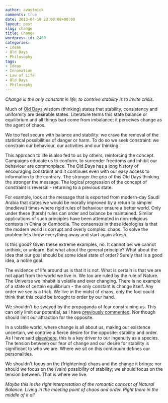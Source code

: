 ```yaml
---
author: avastmick
comments: true
date: 2013-04-19 22:00:08+00:00
layout: post
slug: change
title: Change
wordpress_id: 2400
categories:
- Ideas
- Old Days
- Philosophy
tags:
- Ideas
- Innovation
- Law of Life
- Old Days
- Philosophy
---
```


_Change is the only constant in life; to contrive stability is to invite crisis._

Much of [Old Days](http://avastmick.org/2013/02/21/old-days/) wisdom (thinking) states that stability, consistency and uniformity are desirable states. Literature terms this state balance or equilibrium and all things bad come from imbalance; it perceives change as the agent of chaos.

We too feel secure with balance and stability: we crave the removal of the statistical possibilities of danger or harm. To do so we seek constraint: we constrain our behaviour, our activities and our thinking.

This approach to life is also fed to us by others, reinforcing the concept. Campaigns educate us to conform, to surrender freedoms and inhibit our behaviour are commonplace. The Old Days has a long history of encouraging constraint and it continues even with our easy access to information to the contrary. The stronger the grip of this Old Days thinking the stronger the message. The logical progression of the concept of constraint is reversal - returning to a previous state.

For example, look at the message that is exported from modern-day Saudi Arabia that states we would be morally improved by a return to simpler (medieval) times where rigid rules of behaviour ensure a better world. Only under these (harsh) rules can order and balance be maintained. Similar applications of such principles have been attempted in non-religious contexts in China or Cambodia. The consensus in these ideologies is that the modern world is corrupt and overly complex: chaos. To solve the problem lets throw everything away and start again afresh.

Is this good? Given these extreme examples, no. It cannot be: we cannot unthink, or unlearn. But what about the general principle? What about the idea that our goal should be some ideal state of order? Surely that is a good idea, a noble goal.

The evidence of life around us is that it is not. What is certain is that we are not apart from the world we live in. We too are ruled by the rule of Nature. The Universe we inhabit is volatile and ever changing. There is no example of a state of certain equilibrium - the only constant is change itself. Any order we see is a trick. We live in the midst of chaos, only the fool could think that this could be brought to order by our hand.

We shouldn't be swayed by the propaganda of fear constraining us. This can only limit our potential, as I have [previously commented](http://avastmick.org/2013/03/12/fear-of-the-new/). Nor though should limit our attraction for the opposite.

In a volatile world, where change is all about us, making our existence uncertain, we contrive a fierce desire for the opposite: stability and order. As I have said [elsewhere](http://avastmick.org/2013/03/25/living-on-the-precipice-of-doom/), this is a key driver to our ingenuity as a species. The tension between our fear of change and our desire for stability is significant to who we are. Where we sit on this continuum defines our personalities.

We shouldn't focus on the (frightening) chaos and the change it brings; nor should we focus on the (vain) possibility of stability; we should focus on the tension between. That is where we live.

_Maybe this is the right interpretation of the romantic concept of Natural Balance. Living in the meeting point of chaos and order. Right there in the middle of it all._
